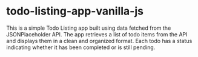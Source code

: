 # todo-listing-app-vanilla-js
This is a simple Todo Listing app built using data fetched from the JSONPlaceholder API. The app retrieves a list of todo items from the API and displays them in a clean and organized format. Each todo has a status indicating whether it has been completed or is still pending.
